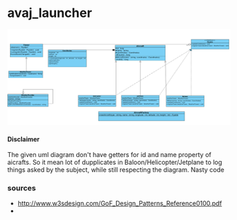 # avaj_launcher

![uml diagram](assets/avaj_uml.png "avaj_launcher uml")

#### Disclaimer
The given uml diagram don't have getters for id and name property of aicrafts.
So it mean lot of dupplicates in Baloon/Helicopter/Jetplane to log things asked by the subject, while still respecting the diagram. Nasty code

### sources
- http://www.w3sdesign.com/GoF_Design_Patterns_Reference0100.pdf
- 